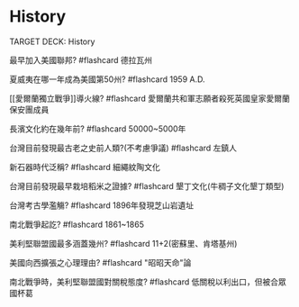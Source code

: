 # History
TARGET DECK: History


最早加入美國聯邦? #flashcard
德拉瓦州
<!--ID: 1626091075686-->

夏威夷在哪一年成為美國第50州? #flashcard 
1959 A.D.
<!--ID: 1626091145219-->

[[愛爾蘭獨立戰爭]]導火線? #flashcard 
愛爾蘭共和軍志願者殺死英國皇家愛爾蘭保安團成員
<!--ID: 1626183032664-->

長濱文化約在幾年前? #flashcard 
50000~5000年
<!--ID: 1627913129681-->

台灣目前發現最古老之史前人類?(不考慮爭議) #flashcard 
左鎮人
<!--ID: 1627913162260-->

新石器時代泛稱? #flashcard 
細繩紋陶文化
<!--ID: 1627913200192-->

台灣目前發現最早栽培稻米之證據? #flashcard 
墾丁文化(牛稠子文化墾丁類型)
<!--ID: 1627913248826-->

台灣考古學濫觴? #flashcard 
1896年發現芝山岩遺址
<!--ID: 1627913291385-->

南北戰爭起訖? #flashcard 
1861~1865
<!--ID: 1627913357597-->

美利堅聯盟國最多涵蓋幾州? #flashcard 
11+2(密蘇里、肯塔基州)
<!--ID: 1627972213976-->

美國向西擴張之心理理由? #flashcard 
"昭昭天命"論
<!--ID: 1627972314523-->

南北戰爭時，美利堅聯盟國對關稅態度? #flashcard 
低關稅以利出口，但被合眾國杯葛 
<!--ID: 1627972387074-->


































